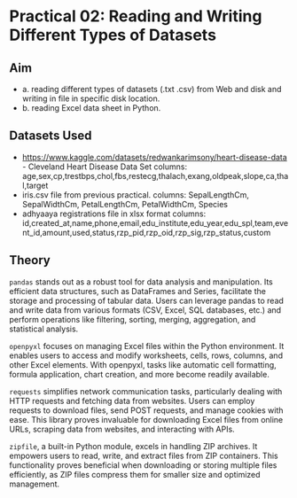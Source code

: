 # Practical 02: Reading and Writing Different Types of Datasets

## Aim

- a. reading different types of datasets (.txt .csv) from Web and disk and writing in file in specific disk location.
- b. reading Excel data sheet in Python.

## Datasets Used

- <https://www.kaggle.com/datasets/redwankarimsony/heart-disease-data> - Cleveland Heart Disease Data Set
    columns: age,sex,cp,trestbps,chol,fbs,restecg,thalach,exang,oldpeak,slope,ca,thal,target
- iris.csv file from previous practical.
    columns: SepalLengthCm, SepalWidthCm, PetalLengthCm, PetalWidthCm, Species
- adhyaaya registrations file in xlsx format
    columns: id,created_at,name,phone,email,edu_institute,edu_year,edu_spl,team,event_id,amount,used,status,rzp_pid,rzp_oid,rzp_sig,rzp_status,custom

## Theory

`pandas` stands out as a robust tool for data analysis and manipulation. Its efficient data structures, such as DataFrames and Series, facilitate the storage and processing of tabular data. Users can leverage pandas to read and write data from various formats (CSV, Excel, SQL databases, etc.) and perform operations like filtering, sorting, merging, aggregation, and statistical analysis.

`openpyxl` focuses on managing Excel files within the Python environment. It enables users to access and modify worksheets, cells, rows, columns, and other Excel elements. With openpyxl, tasks like automatic cell formatting, formula application, chart creation, and more become readily available.

`requests` simplifies network communication tasks, particularly dealing with HTTP requests and fetching data from websites. Users can employ requests to download files, send POST requests, and manage cookies with ease. This library proves invaluable for downloading Excel files from online URLs, scraping data from websites, and interacting with APIs.

`zipfile`, a built-in Python module, excels in handling ZIP archives. It empowers users to read, write, and extract files from ZIP containers. This functionality proves beneficial when downloading or storing multiple files efficiently, as ZIP files compress them for smaller size and optimized management.
